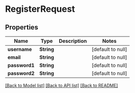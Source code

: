 # RegisterRequest
## Properties

Name | Type | Description | Notes
------------ | ------------- | ------------- | -------------
**username** | **String** |  | [default to null]
**email** | **String** |  | [default to null]
**password1** | **String** |  | [default to null]
**password2** | **String** |  | [default to null]

[[Back to Model list]](../index.md#documentation-for-models) [[Back to API list]](../index.md#documentation-for-api-endpoints) [[Back to README]](../index.md)

